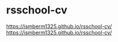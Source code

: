 # rsschool-cv
https://ismberm1325.github.io/rsschool-cv/
https://ismberm1325.github.io/rsschool-cv/
